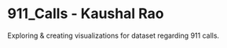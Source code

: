 # 911_Calls - Kaushal Rao
Exploring &amp; creating visualizations for dataset regarding 911 calls. 
